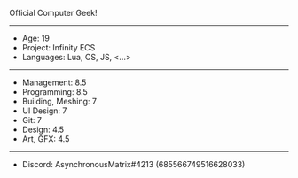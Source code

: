 Official Computer Geek!

---------------------

- Age: 19
- Project: Infinity ECS
- Languages: Lua, CS, JS, <...>

---------------------

- Management: 8.5
- Programming: 8.5
- Building,  Meshing: 7
- UI Design: 7
- Git: 7
- Design: 4.5
- Art, GFX: 4.5

---------------------

- Discord: AsynchronousMatrix#4213 (685566749516628033)
